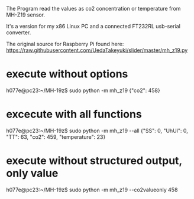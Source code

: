 The Program read the values as co2 concentration or temperature from MH-Z19 sensor.

It's a version for my x86 Linux PC and a connected FT232RL usb-serial converter.

The original source for Raspberry Pi found here: https://raw.githubusercontent.com/UedaTakeyuki/slider/master/mh_z19.py

# execute without options
h077e@pc23:~/MH-19z$ sudo python -m mh_z19
{"co2": 458}

# excecute with all functions
h077e@pc23:~/MH-19z$ sudo python -m mh_z19 --all
{"SS": 0, "UhUl": 0, "TT": 63, "co2": 459, "temperature": 23}

# execute without structured output, only value
h077e@pc23:~/MH-19z$ sudo python -m mh_z19 --co2valueonly
458
